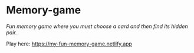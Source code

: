 # Memory-game
*Fun memory game where you must choose a card and then find its hidden pair.*

Play here: https://my-fun-memory-game.netlify.app
